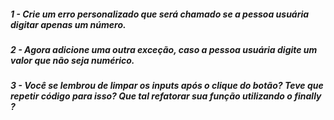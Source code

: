 ##### 1 - Crie um erro personalizado que será chamado se a pessoa usuária digitar apenas um número.

##### 2 - Agora adicione uma outra exceção, caso a pessoa usuária digite um valor que não seja numérico.

##### 3 - Você se lembrou de limpar os inputs após o clique do botão? Teve que repetir código para isso? Que tal refatorar sua função utilizando o finally ?
